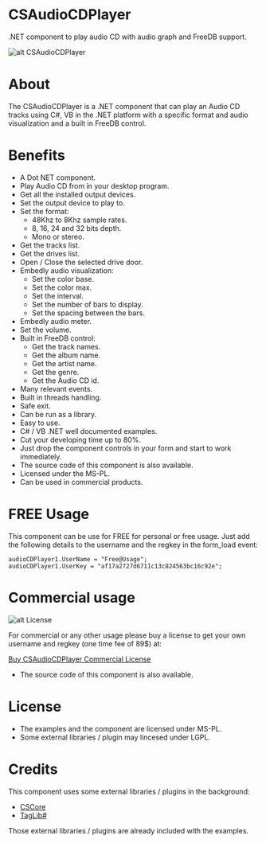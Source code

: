 # CSAudioCDPlayer
.NET component to play audio CD with audio graph and FreeDB support.

![alt CSAudioCDPlayer](https://www.microncode.com/images/developers/cs-audio-cd-player/images/cs-audio-cd-player.png "CSAudioCDPlayer")

# About
The CSAudioCDPlayer is a .NET component that can play an Audio CD tracks using C#, VB in the .NET platform with a specific format and audio visualization and a built in FreeDB control.

# Benefits
- A Dot NET component.
- Play Audio CD from in your desktop program.
- Get all the installed output devices.
- Set the output device to play to.
- Set the format:
	- 48Khz to 8Khz sample rates.
	- 8, 16, 24 and 32 bits depth.
	- Mono or stereo.
- Get the tracks list.
- Get the drives list.
- Open / Close the selected drive door.
- Embedly audio visualization:
	- Set the color base.
	- Set the color max.
	- Set the interval.
	- Set the number of bars to display.
	- Set the spacing between the bars.
- Embedly audio meter.
- Set the volume.
- Built in FreeDB control:
	- Get the track names.
	- Get the album name.
	- Get the artist name.
	- Get the genre.
	- Get the Audio CD id.
- Many relevant events.
- Built in threads handling.
- Safe exit.
- Can be run as a library.
- Easy to use.
- C# / VB .NET well documented examples.
- Cut your developing time up to 80%.
- Just drop the component controls in your form and start to work immediately.
- The source code of this component is also available.
- Licensed under the MS-PL.
- Can be used in commercial products.

# FREE Usage
This component can be use for FREE for personal or free usage. Just add the following details to the username and the regkey in the form_load event:

```
audioCDPlayer1.UserName = "Free@Usage";
audioCDPlayer1.UserKey = "af17a2727d6711c13c824563bc16c92e";
```

# Commercial usage

![alt License](http://www.microncode.com/images/medal128.png "License")

For commercial or any other usage please buy a license to get your own username and regkey (one time fee of 89$) at:

[Buy CSAudioCDPlayer Commercial License](https://order.shareit.com/cart/add?vendorid=200277377&PRODUCT[300914534]=1)

* The source code of this component is also available.

# License
- The examples and the component are licensed under MS-PL. 
- Some external libraries / plugin may lincesed under LGPL.

# Credits
This component uses some external libraries / plugins in the background:
- [CSCore](https://github.com/filoe/cscore)
- [TagLib#](https://github.com/mono/taglib-sharp)

Those external libraries / plugins are already included with the examples.
